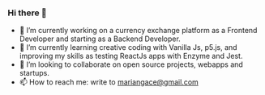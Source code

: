 ### Hi there 👋

<!--
**mariangace/mariangace** is a ✨ _special_ ✨ repository because its `README.md` (this file) appears on your GitHub profile.

Here are some ideas to get you started:

- 🔭 I’m currently working on ...
- 🌱 I’m currently learning ...
- 👯 I’m looking to collaborate on ...
- 🤔 I’m looking for help with ...
- 💬 Ask me about ...
- 📫 How to reach me: ...
- 😄 Pronouns: ...
- ⚡ Fun fact: ...
-->

- 🔭 I’m currently working on a currency exchange platform as a Frontend Developer and starting as a Backend Developer.
- 🌱 I’m currently learning creative coding with Vanilla Js, p5.js, and improving my skills as testing ReactJs apps with Enzyme and Jest.
- 👯 I’m looking to collaborate on open source projects, webapps and startups.
- 📫 How to reach me: write to mariangace@gmail.com
